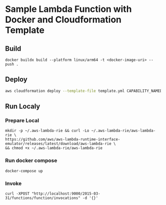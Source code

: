 # Sample Lambda Function with Docker and Cloudformation Template

## Build
```
docker buildx build --platform linux/arm64 -t <docker-image-uri> --push .
```

## Deploy
```bash
aws cloudformation deploy --template-file template.yml CAPABILITY_NAMED_IAM --parameter-overrides ImageUri=<docker-image> FunctionName=<function-name> --stack-name <stack-name>
```

## Run Localy
### Prepare Local
```
mkdir -p ~/.aws-lambda-rie && curl -Lo ~/.aws-lambda-rie/aws-lambda-rie \
https://github.com/aws/aws-lambda-runtime-interface-emulator/releases/latest/download/aws-lambda-rie \
&& chmod +x ~/.aws-lambda-rie/aws-lambda-rie
```
### Run docker compose
```
docker-compose up
```

### Invoke
```
curl -XPOST "http://localhost:9000/2015-03-31/functions/function/invocations" -d '{}'
```
